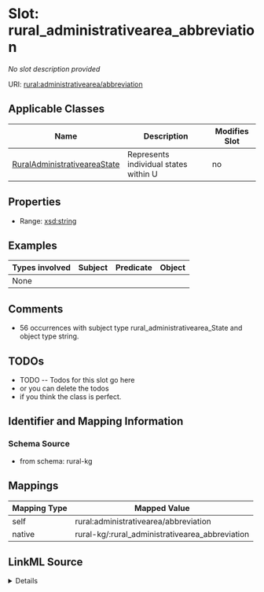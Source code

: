 

# Slot: rural_administrativearea_abbreviation


_No slot description provided_





URI: [rural:administrativearea/abbreviation](http://sail.ua.edu/ruralkg/administrativearea/abbreviation)



<!-- no inheritance hierarchy -->





## Applicable Classes

| Name | Description | Modifies Slot |
| --- | --- | --- |
| [RuralAdministrativeareaState](../classes/RuralAdministrativeareaState.md) | Represents individual states within U |  no  |







## Properties

* Range: [xsd:string](http://www.w3.org/2001/XMLSchema#string)






## Examples

| Types involved | Subject | Predicate | Object |
| --- | --- | --- | --- |
| None |  |  |  |


## Comments

* 56 occurrences with subject type rural_administrativearea_State and object type string.

## TODOs

* TODO -- Todos for this slot go here
* or you can delete the todos
* if you think the class is perfect.

## Identifier and Mapping Information







### Schema Source


* from schema: rural-kg




## Mappings

| Mapping Type | Mapped Value |
| ---  | ---  |
| self | rural:administrativearea/abbreviation |
| native | rural-kg/:rural_administrativearea_abbreviation |




## LinkML Source

<details>
```yaml
name: rural_administrativearea_abbreviation
description: No slot description provided
todos:
- TODO -- Todos for this slot go here
- or you can delete the todos
- if you think the class is perfect.
comments:
- 56 occurrences with subject type rural_administrativearea_State and object type
  string.
examples:
- value: rural:administrativearea/State_MN rural:administrativearea/abbreviation MN
from_schema: rural-kg
rank: 1000
slot_uri: rural:administrativearea/abbreviation
alias: rural_administrativearea_abbreviation
domain_of:
- rural_administrativearea_State
range: string

```
</details>